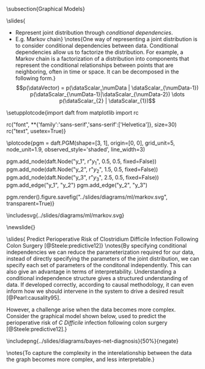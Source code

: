 \subsection{Graphical Models}

\slides{
* Represent joint distribution through *conditional dependencies*.
* E.g. Markov chain}
\notes{One way of representing a joint distribution is to consider conditional dependencies between data. Conditional dependencies allow us to factorize the distribution. For example, a Markov chain is a factorization of a distribution into components that represent the conditional relationships between points that are neighboring, often in time or space. It can be decomposed in the following form.}
$$p(\dataVector) = p(\dataScalar_\numData | \dataScalar_{\numData-1}) p(\dataScalar_{\numData-1}|\dataScalar_{\numData-2}) \dots p(\dataScalar_{2} | \dataScalar_{1})$$

\setupplotcode{import daft
from matplotlib import rc

rc("font", **{'family':'sans-serif','sans-serif':['Helvetica']}, size=30)
rc("text", usetex=True)}

\plotcode{pgm = daft.PGM(shape=[3, 1],
               origin=[0, 0], 
               grid_unit=5, 
               node_unit=1.9, 
               observed_style='shaded',
              line_width=3)


pgm.add_node(daft.Node("y_1", r"$y_1$", 0.5, 0.5, fixed=False))
pgm.add_node(daft.Node("y_2", r"$y_2$", 1.5, 0.5, fixed=False))
pgm.add_node(daft.Node("y_3", r"$y_3$", 2.5, 0.5, fixed=False))
pgm.add_edge("y_1", "y_2")
pgm.add_edge("y_2", "y_3")

pgm.render().figure.savefig("../slides/diagrams/ml/markov.svg", transparent=True)}

\includesvg{../slides/diagrams/ml/markov.svg}

\newslide{}

\slides{
Predict Perioperative Risk of Clostridium Difficile Infection Following Colon Surgery [@Steele:predictive12]}
\notes{By specifying conditional independencies we can reduce the parameterization required for our data, instead of directly specifying the parameters of the joint distribution, we can specify each set of parameters of the conditonal independently. This can also give an advantage in terms of interpretability. Understanding a conditional independence structure gives a structured understanding of data. If developed correctly, according to causal methodology, it can even inform how we should intervene in the system to drive a desired result [@Pearl:causality95]. 

However, a challenge arise when the data becomes more complex. Consider the graphical model shown below, used to predict the perioperative risk of *C Difficile* infection following colon surgery [@Steele:predictive12].}

\includepng{../slides/diagrams/bayes-net-diagnosis}{50%}{negate}

\notes{To capture the complexity in the interelationship between the data the graph becomes more complex, and less interpretable.}
